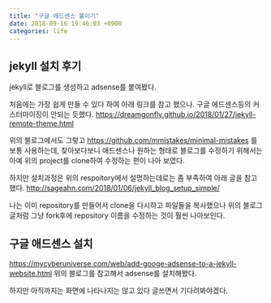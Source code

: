 ```yaml
---
title: "구글 에드센스 붙이기"
date: 2018-09-16 19:46:03 +0900
categories: life
---
```


## jekyll 설치 후기 
jekyll로 블로그를 생성하고 adsense를 붙여봤다. 

처음에는 가장 쉽게 만들 수 있다 하여 아래 링크를 참고 했으나. 구글 에드센스등의 커스터마이징이 안되는 듯했다. 
https://dreamgonfly.github.io/2018/01/27/jekyll-remote-theme.html

위의 블로그에서도 그렇고 https://github.com/mmistakes/minimal-mistakes 를 보통 사용하는데, 
찾아보다보니 애드센스나 원하는 형태로 블로그를 수정하기 위해서는 아예 위의 project를 clone하여 수정하는 편이 나아 보였다. 

하지만 설치과정은 위의 respoitory에서 설명하는데로는 좀 부족하여 아래 글을 참고 했다. 
http://sageahn.com/2018/01/06/jekyll_blog_setup_simple/

나는 이미 repository를 만들어서 clone을 다시하고 파일들을 복사했으나 위의 블로그 글처럼 그냥 fork후에 repository 이름을 수정하는 것이 훨씬 나아보인다. 

## 구글 애드센스 설치 
https://mycyberuniverse.com/web/add-googe-adsense-to-a-jekyll-website.html
위의 블로그를 참고해서 adsense를 설치해봤다.

하지만 아직까지는 화면에 나타나지는 않고 있다 글쓰면서 기다려봐야겠다. 


